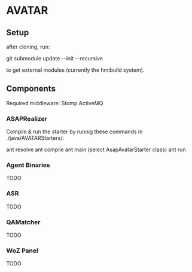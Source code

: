 # AVATAR

## Setup
after cloning, run:

git submodule update --init --recursive

to get external modules (currently the hmibuild system).

## Components

Required middleware: Stomp ActiveMQ

### ASAPRealizer
Compile & run the starter by runnig these commands in ./java/AVATARStarters/:

ant resolve
ant compile
ant main (select AsapAvatarStarter class)
ant run

### Agent Binaries
TODO

### ASR
TODO

### QAMatcher
TODO

### WoZ Panel
TODO
